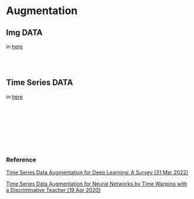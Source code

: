# Augmentation

## Img DATA

in [here](./Img_CV.md)



<br/> <br/>

## Time Series DATA 

in [here](./Time_Series.md)












<br/> <br/>






<br/> <br/> <br/> <br/>

### Reference

[Time Series Data Augmentation for Deep Learning: A Survey [31 Mar 2022]](https://arxiv.org/pdf/2002.12478)

[Time Series Data Augmentation for Neural Networks by Time Warping with a Discriminative Teacher [19 Apr 2020]](https://arxiv.org/pdf/2004.08780.pdf)
